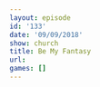 ```yaml
---
layout: episode
id: '133'
date: '09/09/2018'
show: church
title: Be My Fantasy
url: 
games: []
---
```

